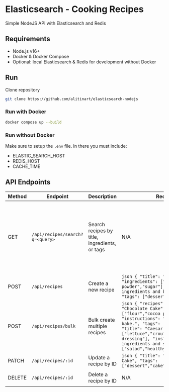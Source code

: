 # Elasticsearch - Cooking Recipes

Simple NodeJS API with Elasticsearch and Redis

## Requirements

- Node.js v16+
- Docker & Docker Compose
- Optional: local Elasticsearch & Redis for development without Docker

## Run

Clone repository

```bash
git clone https://github.com/alitinart/elasticsearch-nodejs
```

### Run with Docker

```bash
docker compose up --build
```

### Run without Docker

Make sure to setup the `.env` file. In there you must include:

- ELASTIC_SEARCH_HOST
- REDIS_HOST
- CACHE_TIME

## API Endpoints

| Method | Endpoint                        | Description                                   | Request Body                                                                                                                                                                                                                                                                                                                                                    | Response                                                                                                                                                                                                                      |
| ------ | ------------------------------- | --------------------------------------------- | --------------------------------------------------------------------------------------------------------------------------------------------------------------------------------------------------------------------------------------------------------------------------------------------------------------------------------------------------------------- | ----------------------------------------------------------------------------------------------------------------------------------------------------------------------------------------------------------------------------- |
| GET    | `/api/recipes/search?q=<query>` | Search recipes by title, ingredients, or tags | N/A                                                                                                                                                                                                                                                                                                                                                             | `json { "hits": [ { "id": "12345", "title": "Chocolate Cake", "ingredients": ["flour","cocoa powder","sugar"], "instructions": "Mix ingredients and bake for 30 minutes.", "tags": ["dessert","cake"] } ], "cache": false } ` |
| POST   | `/api/recipes`                  | Create a new recipe                           | `json { "title": "Chocolate Cake", "ingredients": ["flour","cocoa powder","sugar"], "instructions": "Mix ingredients and bake for 30 minutes.", "tags": ["dessert","cake"] } `                                                                                                                                                                                  | `json { "message": "Recipe created successfully", "id": "generated-id" } `                                                                                                                                                    |
| POST   | `/api/recipes/bulk`             | Bulk create multiple recipes                  | `json { "recipes": [ { "title": "Chocolate Cake", "ingredients": ["flour","cocoa powder","sugar"], "instructions": "Mix ingredients and bake.", "tags": ["dessert","cake"] }, { "title": "Caesar Salad", "ingredients": ["lettuce","croutons","parmesan","caesar dressing"], "instructions": "Toss ingredients and serve.", "tags": ["salad","healthy"] } ] } ` | `json { "message": "Recipes created successfully" } `                                                                                                                                                                         |
| PATCH  | `/api/recipes/:id`              | Update a recipe by ID                         | `json { "title": "Updated Chocolate Cake", "tags": ["dessert","cake","chocolate"] } `                                                                                                                                                                                                                                                                           | `json { "message": "Recipe updated successfully" } `                                                                                                                                                                          |
| DELETE | `/api/recipes/:id`              | Delete a recipe by ID                         | N/A                                                                                                                                                                                                                                                                                                                                                             | `json { "message": "Recipe deleted successfully" } `                                                                                                                                                                          |
